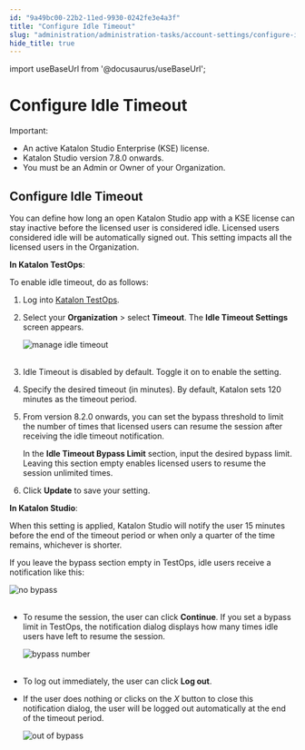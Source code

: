 ```yaml
---
id: "9a49bc00-22b2-11ed-9930-0242fe3e4a3f"
title: "Configure Idle Timeout"
slug: "administration/administration-tasks/account-settings/configure-idle-timeout"
hide_title: true
---
```

import useBaseUrl from '@docusaurus/useBaseUrl';


# <a id="id" class="anchor_top_offset"/><a id="ariaid-title1" class="anchor_top_offset"/>Configure Idle Timeout

<div xmlns="http://www.w3.org/1999/xhtml" className="note important note_important"><span className="note__title">Important:</span> 
  <ul className="ul"><li className="li">An active Katalon Studio Enterprise (KSE) license.</li><li className="li">Katalon Studio version 7.8.0 onwards.</li><li className="li">You must be an Admin or Owner of your Organization.</li></ul>
</div>

## <a id="id_1" class="anchor_top_offset"/>Configure Idle Timeout

<p xmlns="http://www.w3.org/1999/xhtml" className="p">You can define how long an open Katalon Studio app with a KSE   license can stay inactive before the licensed user is considered   idle. Licensed users considered idle will be automatically signed   out. This setting impacts all the licensed users in the   Organization.</p> 
<p xmlns="http://www.w3.org/1999/xhtml" className="p"><strong className="ph b">In Katalon TestOps</strong>:</p> 
<p xmlns="http://www.w3.org/1999/xhtml" className="p">To enable idle timeout, do as follows:</p> 
<ol xmlns="http://www.w3.org/1999/xhtml" className="ol"><li className="li">Log into <a className="xref j-external-link" href="https://testops.katalon.io/" target="_blank">Katalon       TestOps</a>.</li><li className="li">     <p className="p">Select your <strong className="ph b">Organization</strong> &gt; select       <strong className="ph b">Timeout</strong>. The <strong className="ph b">Idle Timeout         Settings</strong> screen appears.</p>     <p className="p">       <img className="image" src={useBaseUrl("https://github.com/katalon-studio/docs-images/raw/master/katalon-studio/docs/idle-timeout/idle-timeout.png")} alt="manage idle timeout" /><br /><br />     </p>   </li><li className="li">     <p className="p">Idle Timeout is disabled by default. Toggle it on to enable the       setting.</p>   </li><li className="li">     <p className="p">Specify the desired timeout (in minutes). By default, Katalon       sets 120 minutes as the timeout period.</p>   </li><li className="li">     <p className="p">From version 8.2.0 onwards, you can set the bypass threshold to       limit the number of times that licensed users can resume the       session after receiving the idle timeout notification.</p>     <p className="p">In the <strong className="ph b">Idle Timeout Bypass Limit</strong> section, input       the desired bypass limit. Leaving this section empty enables       licensed users to resume the session unlimited times.</p>   </li><li className="li">     <p className="p">Click <strong className="ph b">Update</strong> to save your setting.</p>   </li></ol> 
<p xmlns="http://www.w3.org/1999/xhtml" className="p"><strong className="ph b">In Katalon Studio</strong>:</p> 
<p xmlns="http://www.w3.org/1999/xhtml" className="p">When this setting is applied, Katalon Studio will notify the   user 15 minutes before the end of the timeout period or when only a   quarter of the time remains, whichever is shorter.</p> 
<p xmlns="http://www.w3.org/1999/xhtml" className="p">If you leave the bypass section empty in TestOps, idle users   receive a notification like this:</p> 
<p xmlns="http://www.w3.org/1999/xhtml" className="p">   <img className="image" src={useBaseUrl("https://github.com/katalon-studio/docs-images/raw/master/katalon-studio/docs/idle-timeout/KS-Idle-timeout-dialog-no-bypassed-time.png")} alt="no bypass" /><br /><br /> </p> 
<ul xmlns="http://www.w3.org/1999/xhtml" className="ul"><li className="li">     <p className="p">To resume the session, the user can click       <strong className="ph b">Continue</strong>. If you set a bypass limit in TestOps,       the notification dialog displays how many times idle users have       left to resume the session.</p>     <p className="p">       <img className="image" src={useBaseUrl("https://github.com/katalon-studio/docs-images/raw/master/katalon-studio/docs/idle-timeout/KS-Idle-timeout-dialog-with-bypassed-time.png")} alt="bypass number" /><br /><br />     </p>   </li><li className="li">     <p className="p">To log out immediately, the user can click <strong className="ph b">Log         out</strong>.</p>   </li><li className="li">     <p className="p">If the user does nothing or clicks on the <em className="ph i">X</em> button to       close this notification dialog, the user will be logged out       automatically at the end of the timeout period.</p>     <p className="p">       <img className="image" src={useBaseUrl("https://github.com/katalon-studio/docs-images/raw/master/katalon-studio/docs/idle-timeout/KS-Used-up-idle-timeout-dialog.png")} alt="out of bypass" /><br /><br />     </p>   </li></ul> 
